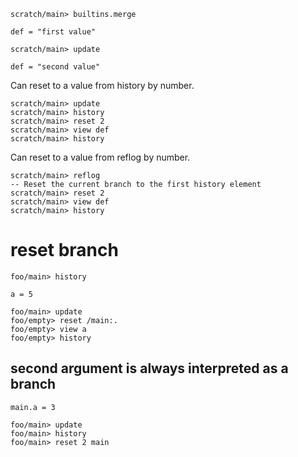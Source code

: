```ucm:hide
scratch/main> builtins.merge
```

```unison
def = "first value"
```

```ucm:hide
scratch/main> update
```

```unison:hide
def = "second value"
```

Can reset to a value from history by number.

```ucm
scratch/main> update
scratch/main> history
scratch/main> reset 2
scratch/main> view def
scratch/main> history
```

Can reset to a value from reflog by number.

```ucm
scratch/main> reflog
-- Reset the current branch to the first history element
scratch/main> reset 2
scratch/main> view def
scratch/main> history
```

# reset branch

```ucm
foo/main> history
```

```unison:hide
a = 5
```

```ucm
foo/main> update
foo/empty> reset /main:.
foo/empty> view a
foo/empty> history
```

## second argument is always interpreted as a branch
```unison:hide
main.a = 3
```

```ucm
foo/main> update
foo/main> history
foo/main> reset 2 main
```

